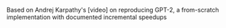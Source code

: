 Based on Andrej Karpathy's [video] on reproducing GPT-2, a from-scratch implementation with documented incremental speedups
